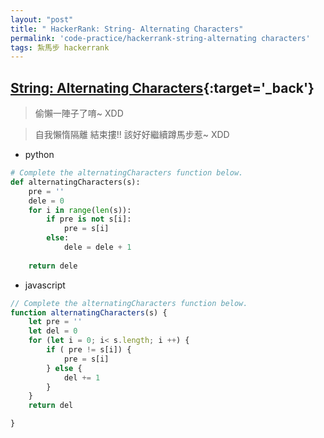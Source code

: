 ```yaml
---
layout: "post"
title: " HackerRank: String- Alternating Characters"
permalink: 'code-practice/hackerrank-string-alternating characters'
tags: 紮馬步 hackerrank
---
```



## [String: Alternating Characters](https://www.hackerrank.com/challenges/alternating-characters/problem?h_l=interview&playlist_slugs%5B%5D=interview-preparation-kit&playlist_slugs%5B%5D=strings){:target='_back'}

> 偷懶一陣子了唷~ XDD 

> 自我懶惰隔離 結束摟!! 該好好繼續蹲馬步惹~ XDD


- python

~~~py
# Complete the alternatingCharacters function below.
def alternatingCharacters(s):
    pre = ''
    dele = 0
    for i in range(len(s)):
        if pre is not s[i]:
            pre = s[i]
        else:
            dele = dele + 1
        
    return dele
~~~


- javascript

~~~js
// Complete the alternatingCharacters function below.
function alternatingCharacters(s) {
    let pre = ''
    let del = 0
    for (let i = 0; i< s.length; i ++) {
        if ( pre != s[i]) {
            pre = s[i]
        } else {
            del += 1
        }
    }
    return del

}
~~~
